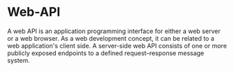 # Web-API

A web API is an application programming interface for either a web server or a web browser. As a web development concept, it can be related to a web application's client side. A server-side web API consists of one or more publicly exposed endpoints to a defined request–response message system.
